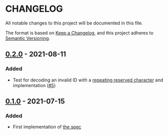 # CHANGELOG

All notable changes to this project will be documented in this file.

The format is based on [Keep a Changelog](https://keepachangelog.com/en/1.0.0/),
and this project adheres to [Semantic Versioning](https://semver.org/spec/v2.0.0.html).

## [0.2.0] - 2021-08-11

### Added

- Test for decoding an invalid ID with a [repeating reserved character](https://github.com/sqids/sqids-spec/commit/f52b57836b0463097018f984f853b284e50a5ce4) and implementation ([#5](https://github.com/sqids/sqids-julia/pull/5))

## [0.1.0] - 2021-07-15

### Added

- First implementation of [the spec](https://github.com/sqids/sqids-spec)

[0.2.0]: https://github.com/sqids/sqids-julia/compare/v0.1.0...v0.2.0
[0.1.0]: https://github.com/sqids/sqids-julia/releases/tag/v0.1.0
